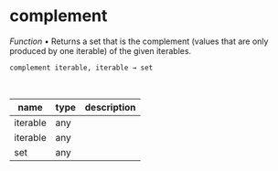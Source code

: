 # complement

_Function_ &bull; Returns a set that is the complement (values that are only produced by one iterable) of the given iterables.

<pre><code>complement iterable, iterable &rarr; set</code></pre>
<br>

| name | type | description |
|------|------|-------------|
|iterable|any||
|iterable|any||
|set|any||



